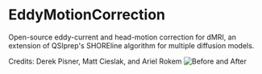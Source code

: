 # EddyMotionCorrection

Open-source eddy-current and head-motion correction for dMRI, an extension of QSIprep's SHOREline algorithm for multiple diffusion models.

Credits: Derek Pisner, Matt Cieslak, and Ariel Rokem
![Before and After](emc_reg.gif)
